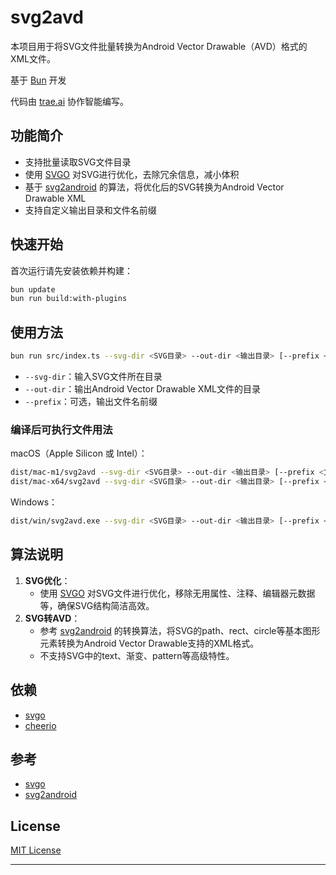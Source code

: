 # svg2avd

本项目用于将SVG文件批量转换为Android Vector Drawable（AVD）格式的XML文件。

基于 [Bun](https://bun.sh/) 开发

代码由 [trae.ai](https://www.trae.ai/) 协作智能编写。


## 功能简介
- 支持批量读取SVG文件目录
- 使用 [SVGO](https://github.com/svg/svgo) 对SVG进行优化，去除冗余信息，减小体积
- 基于 [svg2android](https://github.com/inloop/svg2android) 的算法，将优化后的SVG转换为Android Vector Drawable XML
- 支持自定义输出目录和文件名前缀

## 快速开始

首次运行请先安装依赖并构建：

```bash
bun update
bun run build:with-plugins
```

## 使用方法

```bash
bun run src/index.ts --svg-dir <SVG目录> --out-dir <输出目录> [--prefix <文件名前缀>]
```

- `--svg-dir`：输入SVG文件所在目录
- `--out-dir`：输出Android Vector Drawable XML文件的目录
- `--prefix`：可选，输出文件名前缀

### 编译后可执行文件用法

macOS（Apple Silicon 或 Intel）：
```bash
dist/mac-m1/svg2avd --svg-dir <SVG目录> --out-dir <输出目录> [--prefix <文件名前缀>]
dist/mac-x64/svg2avd --svg-dir <SVG目录> --out-dir <输出目录> [--prefix <文件名前缀>]
```
Windows：
```bash
dist/win/svg2avd.exe --svg-dir <SVG目录> --out-dir <输出目录> [--prefix <文件名前缀>]
```

## 算法说明
1. **SVG优化**：
   - 使用 [SVGO](https://github.com/svg/svgo) 对SVG文件进行优化，移除无用属性、注释、编辑器元数据等，确保SVG结构简洁高效。
2. **SVG转AVD**：
   - 参考 [svg2android](https://github.com/inloop/svg2android) 的转换算法，将SVG的path、rect、circle等基本图形元素转换为Android Vector Drawable支持的XML格式。
   - 不支持SVG中的text、渐变、pattern等高级特性。

## 依赖
- [svgo](https://github.com/svg/svgo)
- [cheerio](https://github.com/cheeriojs/cheerio) 

## 参考
- [svgo](https://github.com/svg/svgo)
- [svg2android](https://github.com/inloop/svg2android)

## License

[MIT License](https://opensource.org/licenses/MIT)

---

